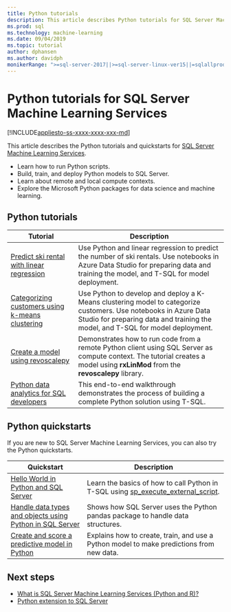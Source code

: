 ```yaml
---
title: Python tutorials
description: This article describes Python tutorials for SQL Server Machine Learning Services. Learn how to run scripts and build machine learning  models in SQL Server.
ms.prod: sql
ms.technology: machine-learning
ms.date: 09/04/2019
ms.topic: tutorial
author: dphansen
ms.author: davidph
monikerRange: ">=sql-server-2017||>=sql-server-linux-ver15||=sqlallproducts-allversions"
---
```

# Python tutorials for SQL Server Machine Learning Services
[!INCLUDE[appliesto-ss-xxxx-xxxx-xxx-md](../../includes/appliesto-ss-xxxx-xxxx-xxx-md.md)]

This article describes the Python tutorials and quickstarts for [SQL Server Machine Learning Services](../install/sql-machine-learning-services-windows-install.md).

+ Learn how to run Python scripts.
+ Build, train, and deploy Python models to SQL Server.
+ Learn about remote and local compute contexts.
+ Explore the Microsoft Python packages for data science and machine learning.

<a name="bkmk_pythontutorials"></a>

## Python tutorials

| Tutorial | Description |
|-|-|
| [Predict ski rental with linear regression](python-ski-rental-linear-regression.md) | Use Python and linear regression to predict the number of ski rentals. Use notebooks in Azure Data Studio for preparing data and training the model, and T-SQL for model deployment. |
| [Categorizing customers using k-means clustering](python-clustering-model.md) | Use Python to develop and deploy a K-Means clustering model to categorize customers. Use notebooks in Azure Data Studio for preparing data and training the model, and T-SQL for model deployment. |
| [Create a model using revoscalepy](use-python-revoscalepy-to-create-model.md) | Demonstrates how to run code from a remote Python client using SQL Server as compute context. The tutorial creates a model using **rxLinMod** from the **revoscalepy** library. |
| [Python data analytics for SQL developers](sqldev-in-database-python-for-sql-developers.md) | This end-to-end walkthrough demonstrates the process of building a complete Python solution using T-SQL. |

## Python quickstarts

If you are new to SQL Server Machine Learning Services, you can also try the Python quickstarts.

| Quickstart | Description |
|-|-|
| [Hello World in Python and SQL Server](quickstart-python-create-script.md) | Learn the basics of how to call Python in T-SQL using [sp_execute_external_script](../../relational-databases/system-stored-procedures/sp-execute-external-script-transact-sql.md). |
| [Handle data types and objects using Python in SQL Server](quickstart-python-data-structures.md) | Shows how SQL Server uses the Python pandas package to handle data structures. |
| [Create and score a predictive model in Python](quickstart-python-train-score-model.md) | Explains how to create, train, and use a Python model to make predictions from new data. |

## Next steps

+ [What is SQL Server Machine Learning Services (Python and R)?](../sql-server-machine-learning-services.md)
+ [Python extension to SQL Server](../concepts/extension-python.md)